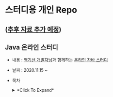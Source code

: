 # 스터디용 개인 Repo

## ([추후 자료 추가 예정](https://oss.navercorp.com/jiwon-j/hmjw-study))


## Java 온라인 스터디
- 내용 : [백기선 개발자님](https://github.com/whiteship)과 함께하는 [온라인 자바 스터디](https://github.com/whiteship/live-study)
- 날짜 : 2020.11.15 ~ 
- 목차 
  <details><summary>*Click To Expand*</summary>
    <p>
    
    - 1주차 : [JVM은 무엇이며 자바 코드는 어떻게 실행하는 것인가](https://github.com/jjone36/self-study/blob/main/java_live_study/week01.md)
    - 2주차 : [자바 데이터 타입, 변수 그리고 배열](https://github.com/jjone36/self-study/blob/main/java_live_study/week02.md)
    - 3주차 : 연산자
    - 4주차 : 제어문
    - 5주차 : 
    - 6주차 : 
    - 7주차 : 
    - 8주차 : 
    - 9주차 : 
    - 10주차 : 
    - 11주차 : 
    - 12주차 : 
    - 13주차 : 
    - 14주차 : 
    - 15주차 : 
    - 16주차 : 
    - 17주차 : 
    - 18주차 : 
    </p>
  </details>